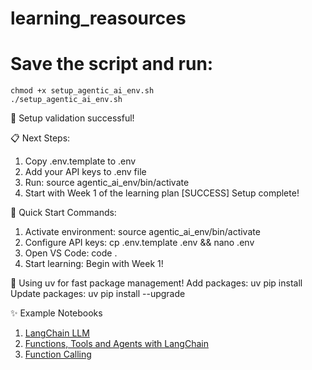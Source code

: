 # learning_reasources
# Save the script and run:
```
chmod +x setup_agentic_ai_env.sh
./setup_agentic_ai_env.sh
```
🎉 Setup validation successful!

📋 Next Steps:
1. Copy .env.template to .env
2. Add your API keys to .env file
3. Run: source agentic_ai_env/bin/activate
4. Start with Week 1 of the learning plan
[SUCCESS] Setup complete!

🎯 Quick Start Commands:
1. Activate environment: source agentic_ai_env/bin/activate
2. Configure API keys: cp .env.template .env && nano .env
3. Open VS Code: code .
4. Start learning: Begin with Week 1!

💨 Using uv for fast package management!
   Add packages: uv pip install <package>
   Update packages: uv pip install --upgrade <package>

✨ Example Notebooks
1. [LangChain LLM](notebooks/LangChain)
2. [Functions, Tools and Agents with LangChain](notebooks/Functions_Tools_n_Agents)
3. [Function Calling](notebooks/LangChain_Chat_with_Data)
